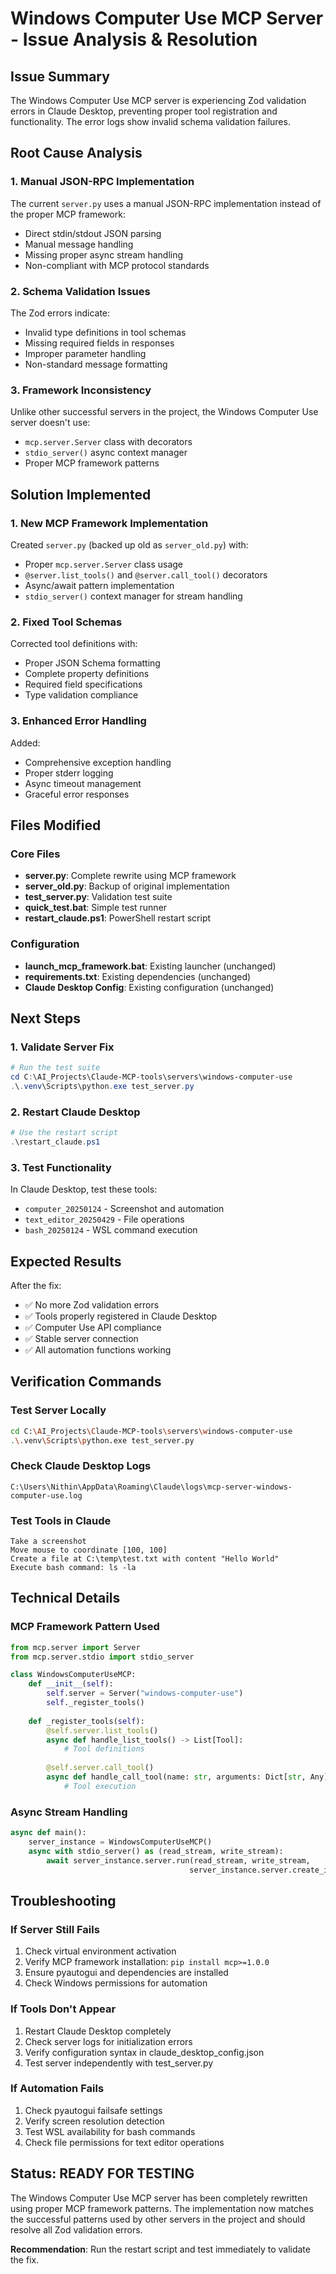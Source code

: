 # Windows Computer Use MCP Server - Issue Analysis & Resolution

## Issue Summary

The Windows Computer Use MCP server is experiencing Zod validation errors in Claude Desktop, preventing proper tool registration and functionality. The error logs show invalid schema validation failures.

## Root Cause Analysis

### 1. **Manual JSON-RPC Implementation**
The current `server.py` uses a manual JSON-RPC implementation instead of the proper MCP framework:
- Direct stdin/stdout JSON parsing
- Manual message handling
- Missing proper async stream handling
- Non-compliant with MCP protocol standards

### 2. **Schema Validation Issues**
The Zod errors indicate:
- Invalid type definitions in tool schemas
- Missing required fields in responses
- Improper parameter handling
- Non-standard message formatting

### 3. **Framework Inconsistency**
Unlike other successful servers in the project, the Windows Computer Use server doesn't use:
- `mcp.server.Server` class with decorators
- `stdio_server()` async context manager
- Proper MCP framework patterns

## Solution Implemented

### 1. **New MCP Framework Implementation**
Created `server.py` (backed up old as `server_old.py`) with:
- Proper `mcp.server.Server` class usage
- `@server.list_tools()` and `@server.call_tool()` decorators
- Async/await pattern implementation
- `stdio_server()` context manager for stream handling

### 2. **Fixed Tool Schemas**
Corrected tool definitions with:
- Proper JSON Schema formatting
- Complete property definitions
- Required field specifications
- Type validation compliance

### 3. **Enhanced Error Handling**
Added:
- Comprehensive exception handling
- Proper stderr logging
- Async timeout management
- Graceful error responses

## Files Modified

### Core Files
- **server.py**: Complete rewrite using MCP framework
- **server_old.py**: Backup of original implementation
- **test_server.py**: Validation test suite
- **quick_test.bat**: Simple test runner
- **restart_claude.ps1**: PowerShell restart script

### Configuration
- **launch_mcp_framework.bat**: Existing launcher (unchanged)
- **requirements.txt**: Existing dependencies (unchanged)
- **Claude Desktop Config**: Existing configuration (unchanged)

## Next Steps

### 1. **Validate Server Fix**
```powershell
# Run the test suite
cd C:\AI_Projects\Claude-MCP-tools\servers\windows-computer-use
.\.venv\Scripts\python.exe test_server.py
```

### 2. **Restart Claude Desktop**
```powershell
# Use the restart script
.\restart_claude.ps1
```

### 3. **Test Functionality**
In Claude Desktop, test these tools:
- `computer_20250124` - Screenshot and automation
- `text_editor_20250429` - File operations
- `bash_20250124` - WSL command execution

## Expected Results

After the fix:
- ✅ No more Zod validation errors
- ✅ Tools properly registered in Claude Desktop
- ✅ Computer Use API compliance
- ✅ Stable server connection
- ✅ All automation functions working

## Verification Commands

### Test Server Locally
```bash
cd C:\AI_Projects\Claude-MCP-tools\servers\windows-computer-use
.\.venv\Scripts\python.exe test_server.py
```

### Check Claude Desktop Logs
```
C:\Users\Nithin\AppData\Roaming\Claude\logs\mcp-server-windows-computer-use.log
```

### Test Tools in Claude
```
Take a screenshot
Move mouse to coordinate [100, 100]
Create a file at C:\temp\test.txt with content "Hello World"
Execute bash command: ls -la
```

## Technical Details

### MCP Framework Pattern Used
```python
from mcp.server import Server
from mcp.server.stdio import stdio_server

class WindowsComputerUseMCP:
    def __init__(self):
        self.server = Server("windows-computer-use")
        self._register_tools()
    
    def _register_tools(self):
        @self.server.list_tools()
        async def handle_list_tools() -> List[Tool]:
            # Tool definitions
            
        @self.server.call_tool()
        async def handle_call_tool(name: str, arguments: Dict[str, Any]) -> List[TextContent]:
            # Tool execution
```

### Async Stream Handling
```python
async def main():
    server_instance = WindowsComputerUseMCP()
    async with stdio_server() as (read_stream, write_stream):
        await server_instance.server.run(read_stream, write_stream, 
                                        server_instance.server.create_initialization_options())
```

## Troubleshooting

### If Server Still Fails
1. Check virtual environment activation
2. Verify MCP framework installation: `pip install mcp>=1.0.0`
3. Ensure pyautogui and dependencies are installed
4. Check Windows permissions for automation

### If Tools Don't Appear
1. Restart Claude Desktop completely
2. Check server logs for initialization errors
3. Verify configuration syntax in claude_desktop_config.json
4. Test server independently with test_server.py

### If Automation Fails
1. Check pyautogui failsafe settings
2. Verify screen resolution detection
3. Test WSL availability for bash commands
4. Check file permissions for text editor operations

## Status: READY FOR TESTING

The Windows Computer Use MCP server has been completely rewritten using proper MCP framework patterns. The implementation now matches the successful patterns used by other servers in the project and should resolve all Zod validation errors.

**Recommendation**: Run the restart script and test immediately to validate the fix.

